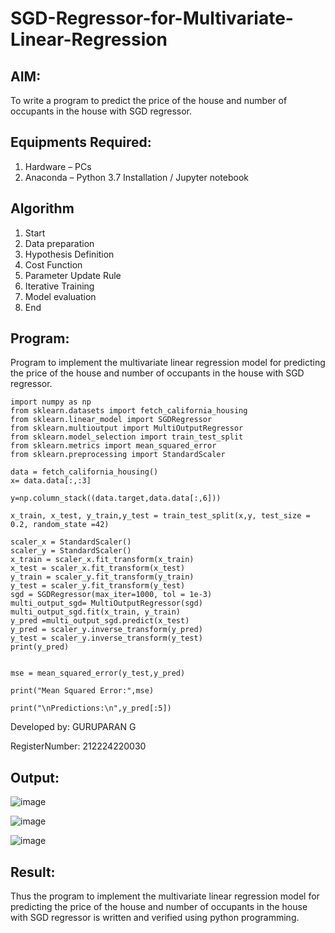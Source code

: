 # SGD-Regressor-for-Multivariate-Linear-Regression

## AIM:
To write a program to predict the price of the house and number of occupants in the house with SGD regressor.

## Equipments Required:
1. Hardware – PCs
2. Anaconda – Python 3.7 Installation / Jupyter notebook

## Algorithm
1. Start
2. Data preparation
3. Hypothesis Definition
4. Cost Function
5. Parameter Update Rule
6. Iterative Training
7. Model evaluation
8. End
 

## Program:

Program to implement the multivariate linear regression model for predicting the price of the house and number of occupants in the house with SGD regressor.
```
import numpy as np
from sklearn.datasets import fetch_california_housing
from sklearn.linear_model import SGDRegressor
from sklearn.multioutput import MultiOutputRegressor
from sklearn.model_selection import train_test_split
from sklearn.metrics import mean_squared_error
from sklearn.preprocessing import StandardScaler

data = fetch_california_housing()
x= data.data[:,:3]

y=np.column_stack((data.target,data.data[:,6]))

x_train, x_test, y_train,y_test = train_test_split(x,y, test_size = 0.2, random_state =42)

scaler_x = StandardScaler()
scaler_y = StandardScaler()
x_train = scaler_x.fit_transform(x_train)
x_test = scaler_x.fit_transform(x_test)
y_train = scaler_y.fit_transform(y_train)
y_test = scaler_y.fit_transform(y_test)
sgd = SGDRegressor(max_iter=1000, tol = 1e-3)
multi_output_sgd= MultiOutputRegressor(sgd)
multi_output_sgd.fit(x_train, y_train)
y_pred =multi_output_sgd.predict(x_test)
y_pred = scaler_y.inverse_transform(y_pred)
y_test = scaler_y.inverse_transform(y_test)
print(y_pred)


mse = mean_squared_error(y_test,y_pred)

print("Mean Squared Error:",mse)

print("\nPredictions:\n",y_pred[:5])
```
Developed by: GURUPARAN G

RegisterNumber:  212224220030


## Output:
![image](https://github.com/user-attachments/assets/7c0250a3-ef71-4647-819d-fc87c4396b41)

![image](https://github.com/user-attachments/assets/c76254a7-3a3c-438b-803b-7991cbecb119)

![image](https://github.com/user-attachments/assets/ae7e32f6-4b18-43f7-8180-ed87ce42beeb)


## Result:
Thus the program to implement the multivariate linear regression model for predicting the price of the house and number of occupants in the house with SGD regressor is written and verified using python programming.
